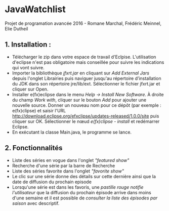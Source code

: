 # JavaWatchlist
Projet de programation avancée 2016 - Romane Marchal, Frédéric Meinnel, Elie Dutheil

## 1. Installation :
* Télécharger le zip dans votre espace de travail d'Eclpise. L'utilisation d'eclipse n'est pas obligatoire mais conseillée pour suivre les indications qui vont suivre.
* Importer la bibliothèque *jfxrt.jar* en cliquant sur *Add External Jars* depuis l'onglet Librairies puis naviguer jusqu'au répertoire d’installation du JDK dans son répertoire jre/lib/ext. Sélectionner le fichier jfxrt.jar et cliquer sur Open.
* Installer e(fx)eclipse dans le menu *Help → Install New Software*. À droite du champ *Work with*, cliquer sur le bouton *Add* pour ajouter une nouvelle source. Donner un nouveau nom pour ce dépôt (par exemple : e(fx)clipse) et saisir l'URL http://download.eclipse.org/efxclipse/updates-released/1.0.0/site puis cliquer sur OK. Sélectionner le nœud *e(fx)clipse - install* et redémarrer Eclipse.
* En exécutant la classe Main.java, le programme se lance.

## 2. Fonctionnalités
* Liste des séries en vogue dans l'onglet _"featured show"_
* Recherche d'une série par la barre de Recherche
* Liste des séries favorite dans l'onglet _"favorite show"_
* Le clic sur une série donne des détails sur cette dernière ainsi que la date de diffusion du prochain episode
* Lorsqu'une série est dans les favoris, une _pastille rouge notifie l'utilisateur_ que la diffusion du prochain épisode
  arrive dans moins d'une semaine et il est possible de _consulter la liste des épisodes par saison_ avec descriptif.
